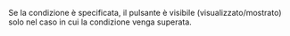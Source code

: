 Se la condizione è specificata, il pulsante è visibile (visualizzato/mostrato) solo nel caso in cui la condizione venga superata.